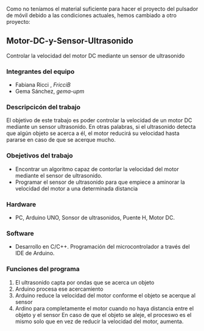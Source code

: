 Como no teníamos el material suficiente para hacer el proyecto del pulsador de móvil debido a las condiciones actuales, hemos cambiado a otro proyecto:
## Motor-DC-y-Sensor-Ultrasonido
Controlar la velocidad del motor DC mediante un sensor de ultrasonido
### Integrantes del equipo
- Fabiana Ricci , _FricciB_
- Gema Sánchez, _gema-upm_
### Descripcicón del trabajo
El objetivo de este trabajo es poder controlar la velocidad de un motor DC mediante un sensor ultrasonido. En otras palabras, si el ultrasonido detecta que algún objeto se acerca a él, el motor reducirá su velocidad hasta pararse en caso de que se acerque mucho.
### Obejetivos del trabajo
- Encontrar un algoritmo capaz de contorlar la velocidad del motor mediante el sensor de ultrasonido.
- Programar el sensor de ultrasonido para que empiece a aminorar la velocidad del motor a una determinada distancia
### Hardware
- PC, Arduino UNO, Sonsor de ultrasonidos, Puente H, Motor DC.
### Software
- Desarrollo en C/C++. Programación del microcontrolador a través del IDE de Arduino.
### Funciones del programa
1. El ultrasonido capta por ondas que se acerca un objeto
2. Arduino procesa ese acercamiento
3. Arduino reduce la velocidad del motor conforme el objeto se acerque al sensor
4. Ardino para completamente el motor cuando no haya distancia entre el objeto y el sensor
En caso de que el objeto se aleje, el proceswo es el mismo solo que en vez de reducir la velocidad del motor, aumenta.
